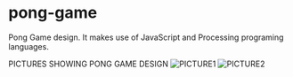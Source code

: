 # pong-game
Pong Game design.
It makes use of JavaScript and Processing programing languages.

PICTURES SHOWING PONG GAME DESIGN
![PICTURE1](https://user-images.githubusercontent.com/37008398/78170406-cb928300-744a-11ea-8d41-53b779bff1f7.PNG)
![PICTURE2](https://user-images.githubusercontent.com/37008398/78170481-ee249c00-744a-11ea-8ee7-89fbd0417504.PNG)
